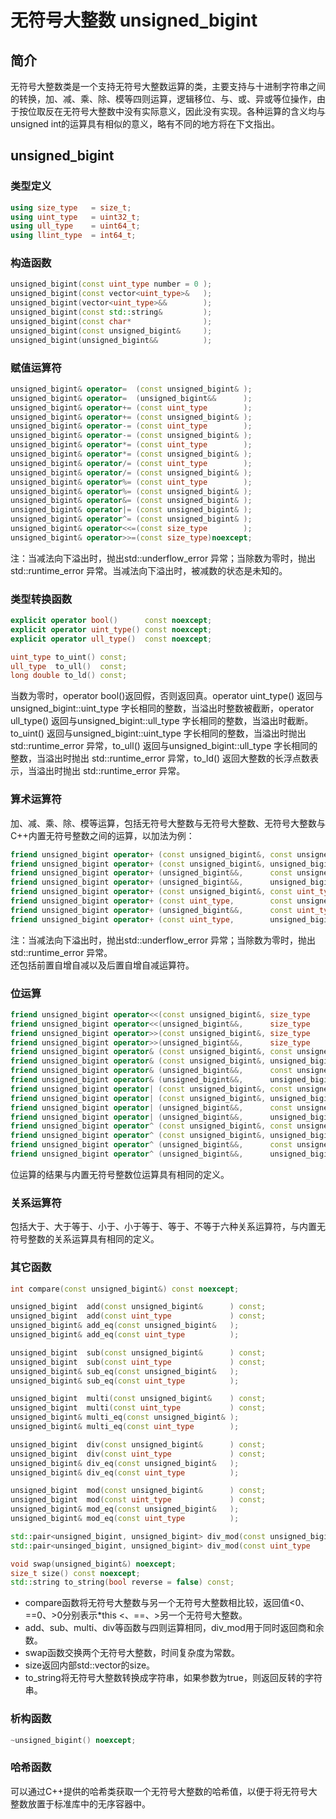 # 无符号大整数 unsigned_bigint

## 简介
无符号大整数类是一个支持无符号大整数运算的类，主要支持与十进制字符串之间的转换，加、减、乘、除、模等四则运算，逻辑移位、与、或、异或等位操作，由于按位取反在无符号大整数中没有实际意义，因此没有实现。各种运算的含义均与unsigned int的运算具有相似的意义，略有不同的地方将在下文指出。

## unsigned_bigint

### 类型定义
```cpp
using size_type   = size_t;
using uint_type   = uint32_t;
using ull_type    = uint64_t;
using llint_type  = int64_t;
```

### 构造函数
```cpp
unsigned_bigint(const uint_type number = 0 );
unsigned_bigint(const vector<uint_type>&   );
unsigned_bigint(vector<uint_type>&&        );
unsigned_bigint(const std::string&         );
unsigned_bigint(const char*                );
unsigned_bigint(const unsigned_bigint&     );
unsigned_bigint(unsigned_bigint&&          );
```

### 赋值运算符
```cpp
unsigned_bigint& operator=  (const unsigned_bigint& );
unsigned_bigint& operator=  (unsigned_bigint&&      );
unsigned_bigint& operator+= (const uint_type        );
unsigned_bigint& operator+= (const unsigned_bigint& );
unsigned_bigint& operator-= (const uint_type        );
unsigned_bigint& operator-= (const unsigned_bigint& );
unsigned_bigint& operator*= (const uint_type        );
unsigned_bigint& operator*= (const unsigned_bigint& );
unsigned_bigint& operator/= (const uint_type        );
unsigned_bigint& operator/= (const unsigned_bigint& );
unsigned_bigint& operator%= (const uint_type        );
unsigned_bigint& operator%= (const unsigned_bigint& );
unsigned_bigint& operator&= (const unsigned_bigint& );
unsigned_bigint& operator|= (const unsigned_bigint& );
unsigned_bigint& operator^= (const unsigned_bigint& );
unsigned_bigint& operator<<=(const size_type        );
unsigned_bigint& operator>>=(const size_type)noexcept;
```
注：当减法向下溢出时，抛出std::underflow_error 异常；当除数为零时，抛出std::runtime_error 异常。当减法向下溢出时，被减数的状态是未知的。  

### 类型转换函数
```cpp
explicit operator bool()      const noexcept;
explicit operator uint_type() const noexcept;
explicit operator ull_type()  const noexcept;

uint_type to_uint() const;
ull_type  to_ull()  const;
long double to_ld() const;
```
当数为零时，operator bool()返回假，否则返回真。operator uint_type() 返回与 unsigned_bigint::uint_type 字长相同的整数，当溢出时整数被截断，operator ull_type() 返回与unsigned_bigint::ull_type 字长相同的整数，当溢出时截断。  
to_uint() 返回与unsigned_bigint::uint_type 字长相同的整数，当溢出时抛出 std::runtime_error 异常，to_ull() 返回与unsigned_bigint::ull_type 字长相同的整数，当溢出时抛出 std::runtime_error 异常，to_ld() 返回大整数的长浮点数表示，当溢出时抛出 std::runtime_error 异常。

### 算术运算符
加、减、乘、除、模等运算，包括无符号大整数与无符号大整数、无符号大整数与C++内置无符号整数之间的运算，以加法为例：  
```cpp
friend unsigned_bigint operator+ (const unsigned_bigint&, const unsigned_bigint& );
friend unsigned_bigint operator+ (const unsigned_bigint&, unsigned_bigint&&      );
friend unsigned_bigint operator+ (unsigned_bigint&&,      const unsigned_bigint& );
friend unsigned_bigint operator+ (unsigned_bigint&&,      unsigned_bigint&&      );
friend unsigned_bigint operator+ (const unsigned_bigint&, const uint_type        );
friend unsigned_bigint operator+ (const uint_type,        const unsigned_bigint& );
friend unsigned_bigint operator+ (unsigned_bigint&&,      const uint_type        );
friend unsigned_bigint operator+ (const uint_type,        unsigned_bigint&&      );
```
注：当减法向下溢出时，抛出std::underflow_error 异常；当除数为零时，抛出std::runtime_error 异常。  
还包括前置自增自减以及后置自增自减运算符。  

### 位运算
```cpp
friend unsigned_bigint operator<<(const unsigned_bigint&, size_type              );
friend unsigned_bigint operator<<(unsigned_bigint&&,      size_type              );
friend unsigned_bigint operator>>(const unsigned_bigint&, size_type              );
friend unsigned_bigint operator>>(unsigned_bigint&&,      size_type              );
friend unsigned_bigint operator& (const unsigned_bigint&, const unsigned_bigint& );
friend unsigned_bigint operator& (const unsigned_bigint&, unsigned_bigint&&      );
friend unsigned_bigint operator& (unsigned_bigint&&,      const unsigned_bigint& );
friend unsigned_bigint operator& (unsigned_bigint&&,      unsigned_bigint&&      );
friend unsigned_bigint operator| (const unsigned_bigint&, const unsigned_bigint& );
friend unsigned_bigint operator| (const unsigned_bigint&, unsigned_bigint&&      );
friend unsigned_bigint operator| (unsigned_bigint&&,      const unsigned_bigint& );
friend unsigned_bigint operator| (unsigned_bigint&&,      unsigned_bigint&&      );
friend unsigned_bigint operator^ (const unsigned_bigint&, const unsigned_bigint& );
friend unsigned_bigint operator^ (const unsigned_bigint&, unsigned_bigint&&      );
friend unsigned_bigint operator^ (unsigned_bigint&&,      const unsigned_bigint& );
friend unsigned_bigint operator^ (unsigned_bigint&&,      unsigned_bigint&&      );
```
位运算的结果与内置无符号整数位运算具有相同的定义。

### 关系运算符
包括大于、大于等于、小于、小于等于、等于、不等于六种关系运算符，与内置无符号整数的关系运算具有相同的定义。

### 其它函数
```cpp
int compare(const unsigned_bigint&) const noexcept;

unsigned_bigint  add(const unsigned_bigint&      ) const;
unsigned_bigint  add(const uint_type             ) const;
unsigned_bigint& add_eq(const unsigned_bigint&   );
unsigned_bigint& add_eq(const uint_type          );

unsigned_bigint  sub(const unsigned_bigint&      ) const;
unsigned_bigint  sub(const uint_type             ) const;
unsigned_bigint& sub_eq(const unsigned_bigint&   );
unsigned_bigint& sub_eq(const uint_type          );

unsigned_bigint  multi(const unsigned_bigint&    ) const;
unsigned_bigint  multi(const uint_type           ) const;
unsigned_bigint& multi_eq(const unsigned_bigint& );
unsigned_bigint& multi_eq(const uint_type        );

unsigned_bigint  div(const unsigned_bigint&      ) const;
unsigned_bigint  div(const uint_type             ) const;
unsigned_bigint& div_eq(const unsigned_bigint&   );
unsigned_bigint& div_eq(const uint_type          );

unsigned_bigint  mod(const unsigned_bigint&      ) const;
unsigned_bigint  mod(const uint_type             ) const;
unsigned_bigint& mod_eq(const unsigned_bigint&   );
unsigned_bigint& mod_eq(const uint_type          );

std::pair<unsigned_bigint, unsigned_bigint> div_mod(const unsigned_bigint&) const;
std::pair<unsinged_bigint, unsigned_bigint> div_mod(const uint_type       ) const;

void swap(unsigned_bigint&) noexcept;
size_t size() const noexcept;
std::string to_string(bool reverse = false) const;
```
- compare函数将无符号大整数与另一个无符号大整数相比较，返回值<0、==0、>0分别表示*this <、==、>另一个无符号大整数。  
- add、sub、multi、div等函数与四则运算相同，div_mod用于同时返回商和余数。  
- swap函数交换两个无符号大整数，时间复杂度为常数。  
- size返回内部std::vector的size。  
- to_string将无符号大整数转换成字符串，如果参数为true，则返回反转的字符串。  

### 析构函数
```cpp
~unsigned_bigint() noexcept;
```

### 哈希函数
可以通过C++提供的哈希类获取一个无符号大整数的哈希值，以便于将无符号大整数放置于标准库中的无序容器中。
